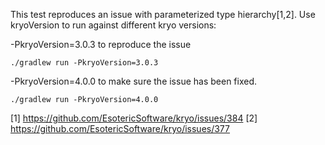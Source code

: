 This test reproduces an issue with parameterized type hierarchy[1,2].
Use kryoVersion to run against different kryo versions:
 
-PkryoVersion=3.0.3 to reproduce the issue

    ./gradlew run -PkryoVersion=3.0.3
    
-PkryoVersion=4.0.0 to make sure the issue has been fixed.

    ./gradlew run -PkryoVersion=4.0.0

[1] https://github.com/EsotericSoftware/kryo/issues/384
[2] https://github.com/EsotericSoftware/kryo/issues/377

